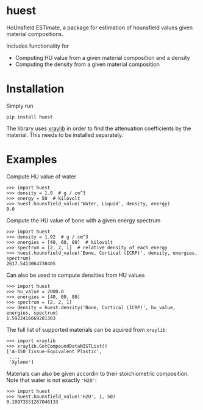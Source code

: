 # huest

HoUnsfield ESTimate, a package for estimation of hounsfield values given material compositions.

Includes functionality for

* Computing HU value from a given material composition and a density
* Computing the density from a given material composition

# Installation

Simply run

    pip install huest

The library uses [xraylib](https://github.com/tschoonj/xraylib) in order to find the attenuation coefficients by the material.
This needs to be installed separately.

# Examples

Compute HU value of water

    >>> import huest
    >>> density = 1.0  # g / cm^3
    >>> energy = 50  # kilovolt
    >>> huest.hounsfield_value('Water, Liquid', density, energy)
    0.0

Compute the HU value of bone with a given energy spectrum

    >>> import huest
    >>> density = 1.92  # g / cm^3
    >>> energies = [40, 60, 80]  # kilovolt
    >>> spectrum = [2, 2, 1]  # relative density of each energy
    >>> huest.hounsfield_value('Bone, Cortical (ICRP)', density, energies, spectrum)
    2617.5413064730405

Can also be used to compute densities from HU values

    >>> import huest
    >>> hu_value = 2000.0
    >>> energies = [40, 60, 80]
    >>> spectrum = [2, 2, 1]
    >>> density = huest.density('Bone, Cortical (ICRP)', hu_value, energies, spectrum)
    1.5922416669281303

The full list of supported materials can be aquired from `xraylib`:

    >>> import xraylib
    >>> xraylib.GetCompoundDataNISTList()
    ['A-150 Tissue-Equivalent Plastic',
     ...,
     'Xylene']
     
Materials can also be given accordin to their stoichiometric composition. Note that water is not exactly `'H2O'`:

    >>> import huest
    >>> huest.hounsfield_value('H2O', 1, 50)
    0.10973551267046133
